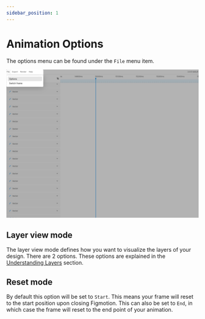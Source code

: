 ```yaml
---
sidebar_position: 1
---
```


# Animation Options
The options menu can be found under the `File` menu item.

![Options menu](./img/animation-options-01.jpg)

## Layer view mode
The layer view mode defines how you want to visualize the layers of your design. There are 2 options. These options are explained in the [Understanding Layers](../getting-started/understanding-layers) section.

## Reset mode
By default this option will be set to `Start`. This means your frame will reset to the start position upon closing Figmotion. This can also be set to `End`, in which case the frame will reset to the end point of your animation.
